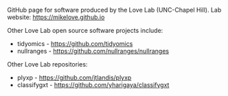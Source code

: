 GitHub page for software produced by the Love Lab (UNC-Chapel
Hill). Lab website: <https://mikelove.github.io>

Other Love Lab open source software projects include:

* tidyomics - https://github.com/tidyomics
* nullranges - https://github.com/nullranges/nullranges

Other Love Lab repositories:

* plyxp - https://github.com/jtlandis/plyxp
* classifygxt - https://github.com/yharigaya/classifygxt
